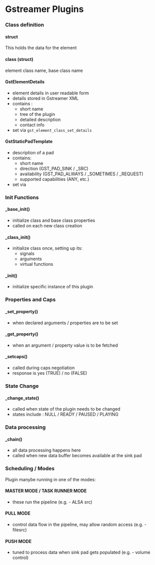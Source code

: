 Gstreamer Plugins
=====================

### Class definition

#### struct
This holds the data for the element

#### class (struct)
element class name, base class name

#### GstElementDetails
* element details in user readable form
* details stored in Gstreamer XML
* contains :
	- short name
	- tree of the plugin
	- detailed description
	- contact info
* set via ```gst_element_class_set_details```

#### GstStaticPadTemplate
* description of a pad
* contains:
	- short name
	- direction (GST_PAD_SINK / _SRC)
	- availability (GST_PAD_ALWAYS / _SOMETIMES / _REQUEST)
	- supported capabilities (ANY, etc.)
* set via ``` ```

### Init Functions

#### _base_init()
* initialize class and base class properties
* called on each new class creation

#### _class_init()
* initialize class once, setting up its:
	- signals
	- arguments
	- virtual functions

#### _init()
* initialize specific instance of this plugin

### Properties and Caps

#### _set_property()
* when declared arguments / properties are to be set

#### _get_property()
* when an argument / property value is to be fetched

#### _setcaps()
* called during caps negotiation
* response is yes (TRUE) / no (FALSE)

### State Change

#### _change_state()
* called when state of the plugin needs to be changed
* states include : NULL / READY / PAUSED / PLAYING

### Data processing

#### _chain()
* all data processing happens here
* called when new data buffer becomes available at the sink pad

### Scheduling / Modes
Plugin manybe running in one of the modes:

#### MASTER MODE / TASK RUNNER MODE
* these run the pipeline (e.g. - ALSA src)

#### PULL  MODE
* control data flow in the pipeline, may allow random access (e.g. - filesrc)

#### PUSH MODE
* tuned to process data when sink pad gets populated (e.g. - volume control)
